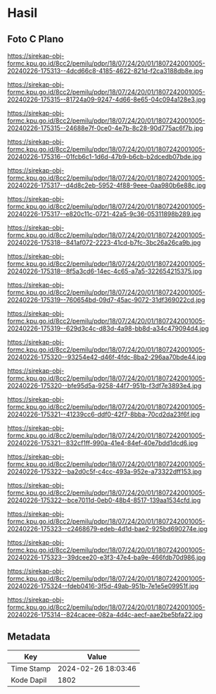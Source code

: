 # Hasil

## Foto C Plano

https://sirekap-obj-formc.kpu.go.id/8cc2/pemilu/pdpr/18/07/24/20/01/1807242001005-20240226-175313--4dcd66c8-4185-4622-821d-f2ca3188db8e.jpg

https://sirekap-obj-formc.kpu.go.id/8cc2/pemilu/pdpr/18/07/24/20/01/1807242001005-20240226-175315--81724a09-9247-4d66-8e65-04c094a128e3.jpg

https://sirekap-obj-formc.kpu.go.id/8cc2/pemilu/pdpr/18/07/24/20/01/1807242001005-20240226-175315--24688e7f-0ce0-4e7b-8c28-90d775ac6f7b.jpg

https://sirekap-obj-formc.kpu.go.id/8cc2/pemilu/pdpr/18/07/24/20/01/1807242001005-20240226-175316--01fcb6c1-1d6d-47b9-b6cb-b2dcedb07bde.jpg

https://sirekap-obj-formc.kpu.go.id/8cc2/pemilu/pdpr/18/07/24/20/01/1807242001005-20240226-175317--d4d8c2eb-5952-4f88-9eee-0aa980b6e88c.jpg

https://sirekap-obj-formc.kpu.go.id/8cc2/pemilu/pdpr/18/07/24/20/01/1807242001005-20240226-175317--e820c11c-0721-42a5-9c36-05311898b289.jpg

https://sirekap-obj-formc.kpu.go.id/8cc2/pemilu/pdpr/18/07/24/20/01/1807242001005-20240226-175318--841af072-2223-41cd-b7fc-3bc26a26ca9b.jpg

https://sirekap-obj-formc.kpu.go.id/8cc2/pemilu/pdpr/18/07/24/20/01/1807242001005-20240226-175318--8f5a3cd6-14ec-4c65-a7a5-322654215375.jpg

https://sirekap-obj-formc.kpu.go.id/8cc2/pemilu/pdpr/18/07/24/20/01/1807242001005-20240226-175319--760654bd-09d7-45ac-9072-31df369022cd.jpg

https://sirekap-obj-formc.kpu.go.id/8cc2/pemilu/pdpr/18/07/24/20/01/1807242001005-20240226-175319--629d3c4c-d83d-4a98-bb8d-a34c479094d4.jpg

https://sirekap-obj-formc.kpu.go.id/8cc2/pemilu/pdpr/18/07/24/20/01/1807242001005-20240226-175320--93254e42-d46f-4fdc-8ba2-296aa70bde44.jpg

https://sirekap-obj-formc.kpu.go.id/8cc2/pemilu/pdpr/18/07/24/20/01/1807242001005-20240226-175320--bfe95d5a-9258-44f7-951b-f3df7e3893e4.jpg

https://sirekap-obj-formc.kpu.go.id/8cc2/pemilu/pdpr/18/07/24/20/01/1807242001005-20240226-175321--41239cc6-ddf0-42f7-8bba-70cd2da23f6f.jpg

https://sirekap-obj-formc.kpu.go.id/8cc2/pemilu/pdpr/18/07/24/20/01/1807242001005-20240226-175321--832cf1ff-990a-41e4-84ef-40e7bdd1dcd6.jpg

https://sirekap-obj-formc.kpu.go.id/8cc2/pemilu/pdpr/18/07/24/20/01/1807242001005-20240226-175322--ba2d0c5f-c4cc-493a-952e-a73322dff153.jpg

https://sirekap-obj-formc.kpu.go.id/8cc2/pemilu/pdpr/18/07/24/20/01/1807242001005-20240226-175322--bce7011d-0eb0-48b4-8517-139aa1534cfd.jpg

https://sirekap-obj-formc.kpu.go.id/8cc2/pemilu/pdpr/18/07/24/20/01/1807242001005-20240226-175323--c2468679-edeb-4d1d-bae2-925bd690274e.jpg

https://sirekap-obj-formc.kpu.go.id/8cc2/pemilu/pdpr/18/07/24/20/01/1807242001005-20240226-175323--39dcee20-e3f3-47e4-ba9e-466fdb70d986.jpg

https://sirekap-obj-formc.kpu.go.id/8cc2/pemilu/pdpr/18/07/24/20/01/1807242001005-20240226-175324--fdeb0416-3f5d-49ab-951b-7e1e5e09951f.jpg

https://sirekap-obj-formc.kpu.go.id/8cc2/pemilu/pdpr/18/07/24/20/01/1807242001005-20240226-175314--824cacee-082a-4d4c-aecf-aae2be5bfa22.jpg


## Metadata

| Key        | Value               |
| ---------- | ------------------- |
| Time Stamp | 2024-02-26 18:03:46 |
| Kode Dapil | 1802                |



